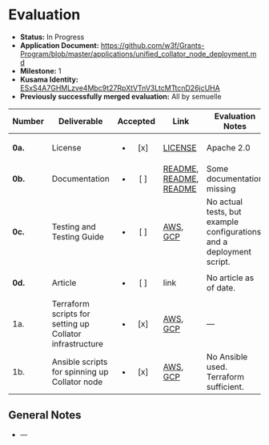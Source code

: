 # Evaluation

- **Status:** In Progress
- **Application Document:**  https://github.com/w3f/Grants-Program/blob/master/applications/unified_collator_node_deployment.md
- **Milestone:** 1
- **Kusama Identity:** [ESxS4A7GHMLzve4Mbc9t27RpXtVTnV3LtcMTtcnD26jcUHA](https://polkascan.io/pre/kusama/account/ESxS4A7GHMLzve4Mbc9t27RpXtVTnV3LtcMTtcnD26jcUHA)
- **Previously successfully merged evaluation:** All by semuelle

| Number | Deliverable | Accepted | Link | Evaluation Notes |
| ------ | ----------- | :------: | ---- |----------------- |
| **0a.** | License | <ul><li>[x] </li></ul> | [LICENSE](https://github.com/for-parity-with-love/unified-collator-node-deployment/blob/32c5ee536674ac290b7ca4b596c2893b8e933086/LICENSE) | Apache 2.0 |
| **0b.** | Documentation | <ul><li>[ ] </li></ul> | [README](https://github.com/for-parity-with-love/unified-collator-node-deployment/blob/32c5ee536674ac290b7ca4b596c2893b8e933086/README.md), [README](https://github.com/for-parity-with-love/unified-collator-node-deployment/blob/32c5ee536674ac290b7ca4b596c2893b8e933086/AWS/README.MD), [README](https://github.com/for-parity-with-love/unified-collator-node-deployment/blob/32c5ee536674ac290b7ca4b596c2893b8e933086/GCP/README.MD) | Some documentation missing |
| **0c.** | Testing and Testing Guide | <ul><li>[ ] </li></ul> | [AWS](https://github.com/for-parity-with-love/unified-collator-node-deployment/tree/32c5ee536674ac290b7ca4b596c2893b8e933086/AWS), [GCP](https://github.com/for-parity-with-love/unified-collator-node-deployment/tree/32c5ee536674ac290b7ca4b596c2893b8e933086/GCP) | No actual tests, but example configurations and a deployment script. |
| **0d.** | Article | <ul><li>[ ] </li></ul> | link | No article as of date. |
| 1a. | Terraform scripts for setting up Collator infrastructure | <ul><li>[x] </li></ul> | [AWS](https://github.com/for-parity-with-love/unified-collator-node-deployment/tree/32c5ee536674ac290b7ca4b596c2893b8e933086/AWS), [GCP](https://github.com/for-parity-with-love/unified-collator-node-deployment/tree/32c5ee536674ac290b7ca4b596c2893b8e933086/GCP) | — |
| 1b. | Ansible scripts for spinning up Collator node | <ul><li>[x] </li></ul> | [AWS](https://github.com/for-parity-with-love/unified-collator-node-deployment/tree/32c5ee536674ac290b7ca4b596c2893b8e933086/AWS), [GCP](https://github.com/for-parity-with-love/unified-collator-node-deployment/tree/32c5ee536674ac290b7ca4b596c2893b8e933086/GCP) | No Ansible used. Terraform sufficient. |


## General Notes

- —
